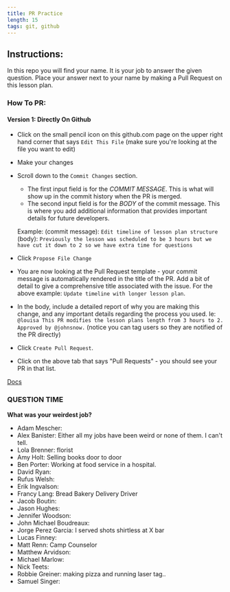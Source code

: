 ```yaml
---
title: PR Practice
length: 15
tags: git, github
---
```


## Instructions:

In this repo you will find your name. It is your job to answer the given question. Place your answer next to your name by making a Pull Request on this lesson plan.

### How To PR:

#### Version 1: Directly On Github
* Click on the small pencil icon on this github.com page on the upper right hand corner that says `Edit This File` (make sure you're looking at the file you want to edit)
* Make your changes
* Scroll down to the `Commit Changes` section.
  - The first input field is for the *COMMIT MESSAGE*. This is what will show up in the commit history when the PR is merged.
  - The second input field is for the *BODY* of the commit message. This is where you add additional information that provides important details for future developers.

  Example:
  (commit message): `Edit timeline of lesson plan structure`
  (body): `Previously the lesson was scheduled to be 3 hours but we have cut it down to 2 so we have extra time for questions`

* Click `Propose File Change`
* You are now looking at the Pull Request template - your commit message is automatically rendered in the title of the PR. Add a bit of detail to give a comprehensive title associated with the issue. For the above example: `Update timeline with longer lesson plan`.
* In the body, include a detailed report of why you are making this change, and any important details regarding the process you used. Ie: `@louisa This PR modifies the lesson plans length from 3 hours to 2. Approved by @johnsnow.` (notice you can tag users so they are notified of the PR directly)
* Click `Create Pull Request`.
* Click on the above tab that says "Pull Requests" - you should see your PR in that list.

[Docs](https://help.github.com/articles/about-pull-requests/)

### QUESTION TIME

**What was your weirdest job?**

- Adam Mescher:
- Alex Banister: Either all my jobs have been weird or none of them. I can't tell.
- Lola Brenner: florist
- Amy Holt: Selling books door to door
- Ben Porter: Working at food service in a hospital.
- David Ryan:
- Rufus Welsh:
- Erik Ingvalson:
- Francy Lang: Bread Bakery Delivery Driver
- Jacob Boutin:
- Jason Hughes:
- Jennifer Woodson:
- John Michael Boudreaux:
- Jorge Perez Garcia: I served shots shirtless at X bar
- Lucas Finney:
- Matt Renn: Camp Counselor
- Matthew Arvidson:
- Michael Marlow:
- Nick Teets:
- Robbie Greiner: making pizza and running laser tag.. 
- Samuel Singer:
